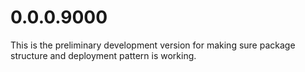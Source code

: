 # 0.0.0.9000

This is the preliminary development version for making sure package structure and deployment pattern is working. 